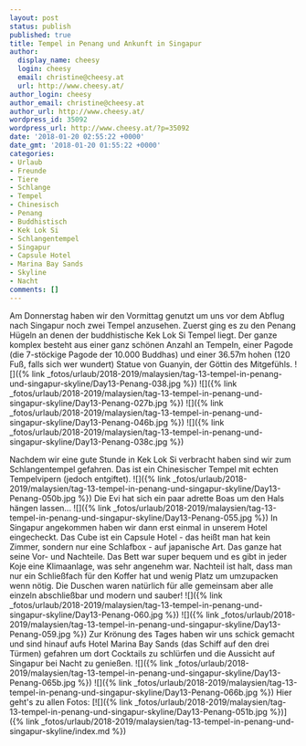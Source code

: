 ```yaml
---
layout: post
status: publish
published: true
title: Tempel in Penang und Ankunft in Singapur
author:
  display_name: cheesy
  login: cheesy
  email: christine@cheesy.at
  url: http://www.cheesy.at/
author_login: cheesy
author_email: christine@cheesy.at
author_url: http://www.cheesy.at/
wordpress_id: 35092
wordpress_url: http://www.cheesy.at/?p=35092
date: '2018-01-20 02:55:22 +0000'
date_gmt: '2018-01-20 01:55:22 +0000'
categories:
- Urlaub
- Freunde
- Tiere
- Schlange
- Tempel
- Chinesisch
- Penang
- Buddhistisch
- Kek Lok Si
- Schlangentempel
- Singapur
- Capsule Hotel
- Marina Bay Sands
- Skyline
- Nacht
comments: []
---
```

Am Donnerstag haben wir den Vormittag genutzt um uns vor dem Abflug nach Singapur noch zwei Tempel anzusehen.
Zuerst ging es zu den Penang Hügeln an denen der buddhistische Kek Lok Si Tempel liegt. Der ganze komplex besteht aus einer ganz schönen Anzahl an Tempeln, einer Pagode (die 7-stöckige Pagode der 10.000 Buddhas) und einer 36.57m hohen (120 Fuß, falls sich wer wundert) Statue von Guanyin, der Göttin des Mitgefühls.
![]({% link _fotos/urlaub/2018-2019/malaysien/tag-13-tempel-in-penang-und-singapur-skyline/Day13-Penang-038.jpg %})
![]({% link _fotos/urlaub/2018-2019/malaysien/tag-13-tempel-in-penang-und-singapur-skyline/Day13-Penang-027b.jpg %})
![]({% link _fotos/urlaub/2018-2019/malaysien/tag-13-tempel-in-penang-und-singapur-skyline/Day13-Penang-046b.jpg %})
![]({% link _fotos/urlaub/2018-2019/malaysien/tag-13-tempel-in-penang-und-singapur-skyline/Day13-Penang-038c.jpg %})
<!--more-->
Nachdem wir eine gute Stunde in Kek Lok Si verbracht haben sind wir zum Schlangentempel gefahren. Das ist ein Chinesischer Tempel mit echten Tempelvipern (jedoch entgiftet).
![]({% link _fotos/urlaub/2018-2019/malaysien/tag-13-tempel-in-penang-und-singapur-skyline/Day13-Penang-050b.jpg %})
Die Evi hat sich ein paar adrette Boas um den Hals hängen lassen...
![]({% link _fotos/urlaub/2018-2019/malaysien/tag-13-tempel-in-penang-und-singapur-skyline/Day13-Penang-055.jpg %})
In Singapur angekommen haben wir dann erst einmal in unserem Hotel eingecheckt. Das Cube ist ein Capsule Hotel - das heißt man hat kein Zimmer, sondern nur eine Schlafbox - auf japanische Art. Das ganze hat seine Vor- und Nachteile. Das Bett war super bequem und es gibt in jeder Koje eine Klimaanlage, was sehr angenehm war. Nachteil ist halt, dass man nur ein Schließfach für den Koffer hat und wenig Platz um umzupacken wenn nötig. Die Duschen waren natürlich für alle gemeinsam aber alle einzeln abschließbar und modern und sauber!
![]({% link _fotos/urlaub/2018-2019/malaysien/tag-13-tempel-in-penang-und-singapur-skyline/Day13-Penang-060.jpg %})
![]({% link _fotos/urlaub/2018-2019/malaysien/tag-13-tempel-in-penang-und-singapur-skyline/Day13-Penang-059.jpg %})
Zur Krönung des Tages haben wir uns schick gemacht und sind hinauf aufs Hotel Marina Bay Sands (das Schiff auf den drei Türmen) gefahren um dort Cocktails zu schlürfen und die Aussicht auf Singapur bei Nacht zu genießen.
![]({% link _fotos/urlaub/2018-2019/malaysien/tag-13-tempel-in-penang-und-singapur-skyline/Day13-Penang-065b.jpg %})
![]({% link _fotos/urlaub/2018-2019/malaysien/tag-13-tempel-in-penang-und-singapur-skyline/Day13-Penang-066b.jpg %})
Hier geht's zu allen Fotos:
[![]({% link _fotos/urlaub/2018-2019/malaysien/tag-13-tempel-in-penang-und-singapur-skyline/Day13-Penang-051b.jpg %})]({% link _fotos/urlaub/2018-2019/malaysien/tag-13-tempel-in-penang-und-singapur-skyline/index.md %})
